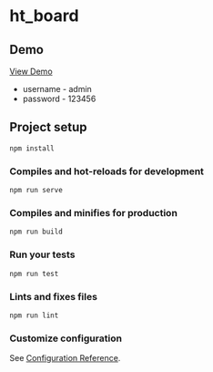 # ht_board

## Demo
<a href="https://maxma0415.github.io/ht_board/" target="_blank">View Demo</a>
* username - admin
* password - 123456

## Project setup
```
npm install
```

### Compiles and hot-reloads for development
```
npm run serve
```

### Compiles and minifies for production
```
npm run build
```

### Run your tests
```
npm run test
```

### Lints and fixes files
```
npm run lint
```

### Customize configuration
See [Configuration Reference](https://cli.vuejs.org/config/).

